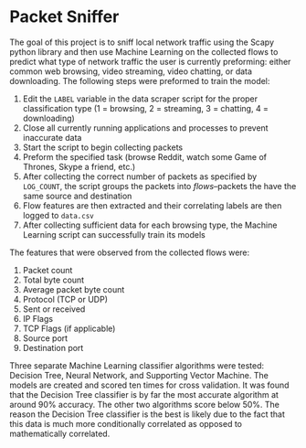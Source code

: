 # Packet Sniffer
The goal of this project is to sniff local network traffic using the Scapy python library and then use Machine Learning on the collected flows to predict what type of network traffic the user is currently preforming: either common web browsing, video streaming, video chatting, or data downloading. The following steps were preformed to train the model:

1. Edit the `LABEL` variable in the data scraper script for the proper classification type (1 = browsing, 2 = streaming, 3 = chatting, 4 = downloading)
1. Close all currently running applications and processes to prevent inaccurate data
1. Start the script to begin collecting packets
1. Preform the specified task (browse Reddit, watch some Game of Thrones, Skype a friend, etc.)
1. After collecting the correct number of packets as specified by  `LOG_COUNT`, the script groups the packets into *flows*–packets the have the same source and destination
1. Flow features are then extracted and their correlating labels are then logged to `data.csv`
1. After collecting sufficient data for each browsing type, the Machine Learning script can successfully train its models

The features that were observed from the collected flows were:

1. Packet count
1. Total byte count
1. Average packet byte count
1. Protocol (TCP or UDP)
1. Sent or received
1. IP Flags
1. TCP Flags (if applicable)
1. Source port
1. Destination port

Three separate Machine Learning classifier algorithms were tested: Decision Tree, Neural Network, and Supporting Vector Machine. The models are created and scored ten times for cross validation. It was found that the Decision Tree classifier is by far the most accurate algorithm at around 90% accuracy. The other two algorithms score below 50%. The reason the Decision Tree classifier is the best is likely due to the fact that this data is much more conditionally correlated as opposed to mathematically correlated.
